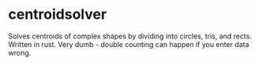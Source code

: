 # centroidsolver

Solves centroids of complex shapes by dividing into circles, tris, and rects.
Written in rust.
Very dumb - double counting can happen if you enter data wrong.
